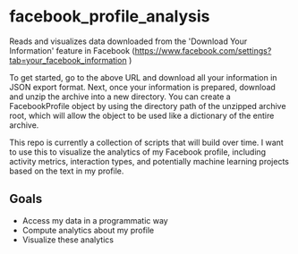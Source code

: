 # facebook_profile_analysis
Reads and visualizes data downloaded from the 'Download Your Information' feature in Facebook (https://www.facebook.com/settings?tab=your_facebook_information )

To get started, go to the above URL and download all your information in JSON export format. Next, once your information is prepared, download and unzip the archive into a new directory. You can create a FacebookProfile object by using the directory path of the unzipped archive root, which will allow the object to be used like a dictionary of the entire archive.

This repo is currently a collection of scripts that will build over time. I want to use this to visualize the analytics of my Facebook profile, including activity metrics, interaction types, and potentially machine learning projects based on the text in my profile.

## Goals

* Access my data in a programmatic way
* Compute analytics about my profile
* Visualize these analytics

